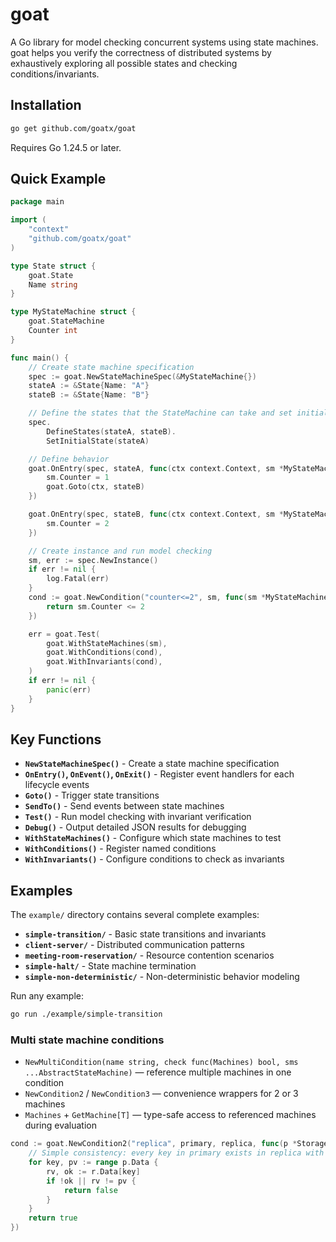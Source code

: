 # goat

A Go library for model checking concurrent systems using state machines. goat helps you verify the correctness of distributed systems by exhaustively exploring all possible states and checking conditions/invariants.

## Installation

```bash
go get github.com/goatx/goat
```

Requires Go 1.24.5 or later.

## Quick Example

```go
package main

import (
    "context"
    "github.com/goatx/goat"
)

type State struct {
    goat.State
    Name string
}

type MyStateMachine struct {
    goat.StateMachine
    Counter int
}

func main() {
    // Create state machine specification
    spec := goat.NewStateMachineSpec(&MyStateMachine{})
    stateA := &State{Name: "A"}
    stateB := &State{Name: "B"}

    // Define the states that the StateMachine can take and set initial state
    spec.
        DefineStates(stateA, stateB).
        SetInitialState(stateA)

    // Define behavior
    goat.OnEntry(spec, stateA, func(ctx context.Context, sm *MyStateMachine) {
        sm.Counter = 1
        goat.Goto(ctx, stateB)
    })

    goat.OnEntry(spec, stateB, func(ctx context.Context, sm *MyStateMachine) {
        sm.Counter = 2
    })

    // Create instance and run model checking
    sm, err := spec.NewInstance()
    if err != nil {
        log.Fatal(err)
    }
    cond := goat.NewCondition("counter<=2", sm, func(sm *MyStateMachine) bool {
        return sm.Counter <= 2
    })

    err = goat.Test(
        goat.WithStateMachines(sm),
        goat.WithConditions(cond),
        goat.WithInvariants(cond),
    )
    if err != nil {
        panic(err)
    }
}
```

## Key Functions

- **`NewStateMachineSpec()`** - Create a state machine specification
- **`OnEntry()`, `OnEvent()`, `OnExit()`** - Register event handlers for each lifecycle events
- **`Goto()`** - Trigger state transitions
- **`SendTo()`** - Send events between state machines
- **`Test()`** - Run model checking with invariant verification
- **`Debug()`** - Output detailed JSON results for debugging
- **`WithStateMachines()`** - Configure which state machines to test
- **`WithConditions()`** - Register named conditions
- **`WithInvariants()`** - Configure conditions to check as invariants

## Examples

The `example/` directory contains several complete examples:

- **`simple-transition/`** - Basic state transitions and invariants
- **`client-server/`** - Distributed communication patterns
- **`meeting-room-reservation/`** - Resource contention scenarios
- **`simple-halt/`** - State machine termination
- **`simple-non-deterministic/`** - Non-deterministic behavior modeling

Run any example:

```bash
go run ./example/simple-transition
```

### Multi state machine conditions

- `NewMultiCondition(name string, check func(Machines) bool, sms ...AbstractStateMachine)` — reference multiple machines in one condition
- `NewCondition2` / `NewCondition3` — convenience wrappers for 2 or 3 machines
- `Machines` + `GetMachine[T]` — type-safe access to referenced machines during evaluation

```go
cond := goat.NewCondition2("replica", primary, replica, func(p *Storage, r *Storage) bool {
    // Simple consistency: every key in primary exists in replica with the same value
    for key, pv := range p.Data {
        rv, ok := r.Data[key]
        if !ok || rv != pv {
            return false
        }
    }
    return true
})
```
